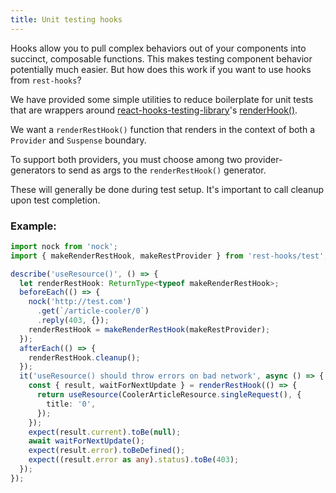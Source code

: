 ```yaml
---
title: Unit testing hooks
---
```


Hooks allow you to pull complex behaviors out of your components into succinct,
composable functions. This makes testing component behavior potentially much
easier. But how does this work if you want to use hooks from `rest-hooks`?

We have provided some simple utilities to reduce boilerplate for unit tests
that are wrappers around [react-hooks-testing-library](https://github.com/mpeyper/react-hooks-testing-library)'s [renderHook()](https://github.com/mpeyper/react-hooks-testing-library#renderhookcallback-options).

We want a `renderRestHook()` function that renders in the context of both
a `Provider` and `Suspense` boundary.

To support both providers, you must choose among two provider-generators to
send as args to the `renderRestHook()` generator.

These will generally be done during test setup. It's important to call cleanup
upon test completion.

### Example:

```typescript
import nock from 'nock';
import { makeRenderRestHook, makeRestProvider } from 'rest-hooks/test';

describe('useResource()', () => {
  let renderRestHook: ReturnType<typeof makeRenderRestHook>;
  beforeEach(() => {
    nock('http://test.com')
      .get(`/article-cooler/0`)
      .reply(403, {});
    renderRestHook = makeRenderRestHook(makeRestProvider);
  });
  afterEach(() => {
    renderRestHook.cleanup();
  });
  it('useResource() should throw errors on bad network', async () => {
    const { result, waitForNextUpdate } = renderRestHook(() => {
      return useResource(CoolerArticleResource.singleRequest(), {
        title: '0',
      });
    });
    expect(result.current).toBe(null);
    await waitForNextUpdate();
    expect(result.error).toBeDefined();
    expect((result.error as any).status).toBe(403);
  });
});
```
